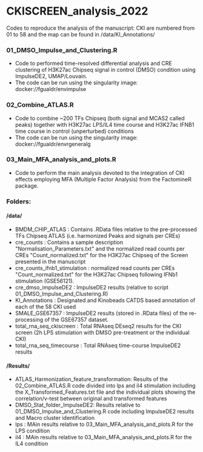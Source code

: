 # CKISCREEN_analysis_2022
Codes to reproduce the analysis of the manuscript:
CKI are numbered from 01 to 58 and the map can be found in /data/KI_Annotations/

### 01_DMSO_Impulse_and_Clustering.R
- Code to performed time-resolved differential analysis and CRE clustering of H3K27ac Chipseq signal in control (DMSO) condition using ImpulseDE2, UMAP/Louvain.
- The code can be run using the singularity image: docker://fgualdr/envimpulse

### 02_Combine_ATLAS.R
- Code to combine ~200 TFs Chipseq (both signal and MCAS2 called peaks) together with H3K27ac LPS/IL4 time course and H3K27ac IFNB1 time course in control (unperturbed) conditions
- The code can be run using the singularity image: docker://fgualdr/envrgeneralg

### 03_Main_MFA_analysis_and_plots.R
- Code to perform the main analysis devoted to the integration of CKI effects employing MFA (Multiple Factor Analysis) from the FactomineR package.

### Folders:
#### /data/

- BMDM_CHIP_ATLAS : Contains .RData files relative to the pre-processed TFs Chipseq ATLAS (i.e. harmonized Peaks and signals per CREs)
- cre_counts : Contains a sample description "Normalisation_Parameters.txt" and the normalized read counts per CREs "Count_normalized.txt" for the H3K27ac Chipseq of the Screen presented in the manuscript
- cre_counts_ifnb1_stimulation : normalized read counts per CREs "Count_normalized.txt" for the H3K27ac Chipseq following IFNb1 stimulation (GSE56121).
- cre_dmso_impulseDE2 : ImpulseDE2 results (relative to script 01_DMSO_Impulse_and_Clustering.R)
- KI_Annotations : Designated and Kinobeads CATDS based annotation of each of the 58 CKI used
- SMALE_GSE67357 : ImpulseDE2 results (stored in .RData files) of the re-processing of the GSE67357 dataset.
- total_rna_seq_ckiscreen : Total RNAseq DEseq2 results for the CKI screen (2h LPS stimulation with DMSO pre-treatment or the individual CKI)
- total_rna_seq_timecourse : Total RNAseq time-course ImpulseDE2 results

#### /Results/
- ATLAS_Harmonization_feature_transformation: Results of the 02_Combine_ATLAS.R code divided into lps and il4 stimulation including the X_Transformed_Features.txt file and the individual plots showing the correlation/v-test between original and transformed features
- DMSO_Stat_folder_ImpulseDE2: Results relative to 01_DMSO_Impulse_and_Clustering.R code including ImpulseDE2 results and Macro cluster identification
- lps : MAin results relative to 03_Main_MFA_analysis_and_plots.R for the LPS condition
- il4 : MAin results relative to 03_Main_MFA_analysis_and_plots.R for the IL4 condition
